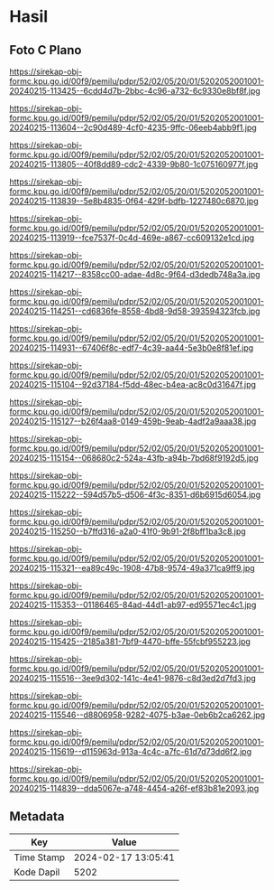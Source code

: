 # Hasil

## Foto C Plano

https://sirekap-obj-formc.kpu.go.id/00f9/pemilu/pdpr/52/02/05/20/01/5202052001001-20240215-113425--6cdd4d7b-2bbc-4c96-a732-6c9330e8bf8f.jpg

https://sirekap-obj-formc.kpu.go.id/00f9/pemilu/pdpr/52/02/05/20/01/5202052001001-20240215-113604--2c90d489-4cf0-4235-9ffc-06eeb4abb9f1.jpg

https://sirekap-obj-formc.kpu.go.id/00f9/pemilu/pdpr/52/02/05/20/01/5202052001001-20240215-113805--40f8dd89-cdc2-4339-9b80-1c075160977f.jpg

https://sirekap-obj-formc.kpu.go.id/00f9/pemilu/pdpr/52/02/05/20/01/5202052001001-20240215-113839--5e8b4835-0f64-429f-bdfb-1227480c6870.jpg

https://sirekap-obj-formc.kpu.go.id/00f9/pemilu/pdpr/52/02/05/20/01/5202052001001-20240215-113919--fce7537f-0c4d-469e-a867-cc609132e1cd.jpg

https://sirekap-obj-formc.kpu.go.id/00f9/pemilu/pdpr/52/02/05/20/01/5202052001001-20240215-114217--8358cc00-adae-4d8c-9f64-d3dedb748a3a.jpg

https://sirekap-obj-formc.kpu.go.id/00f9/pemilu/pdpr/52/02/05/20/01/5202052001001-20240215-114251--cd6836fe-8558-4bd8-9d58-393594323fcb.jpg

https://sirekap-obj-formc.kpu.go.id/00f9/pemilu/pdpr/52/02/05/20/01/5202052001001-20240215-114931--67406f8c-edf7-4c39-aa44-5e3b0e8f81ef.jpg

https://sirekap-obj-formc.kpu.go.id/00f9/pemilu/pdpr/52/02/05/20/01/5202052001001-20240215-115104--92d37184-f5dd-48ec-b4ea-ac8c0d31647f.jpg

https://sirekap-obj-formc.kpu.go.id/00f9/pemilu/pdpr/52/02/05/20/01/5202052001001-20240215-115127--b26f4aa8-0149-459b-9eab-4adf2a9aaa38.jpg

https://sirekap-obj-formc.kpu.go.id/00f9/pemilu/pdpr/52/02/05/20/01/5202052001001-20240215-115154--068680c2-524a-43fb-a94b-7bd68f9192d5.jpg

https://sirekap-obj-formc.kpu.go.id/00f9/pemilu/pdpr/52/02/05/20/01/5202052001001-20240215-115222--594d57b5-d506-4f3c-8351-d6b6915d6054.jpg

https://sirekap-obj-formc.kpu.go.id/00f9/pemilu/pdpr/52/02/05/20/01/5202052001001-20240215-115250--b7ffd316-a2a0-41f0-9b91-2f8bff1ba3c8.jpg

https://sirekap-obj-formc.kpu.go.id/00f9/pemilu/pdpr/52/02/05/20/01/5202052001001-20240215-115321--ea89c49c-1908-47b8-9574-49a371ca9ff9.jpg

https://sirekap-obj-formc.kpu.go.id/00f9/pemilu/pdpr/52/02/05/20/01/5202052001001-20240215-115353--01186465-84ad-44d1-ab97-ed95571ec4c1.jpg

https://sirekap-obj-formc.kpu.go.id/00f9/pemilu/pdpr/52/02/05/20/01/5202052001001-20240215-115425--2185a381-7bf9-4470-bffe-55fcbf955223.jpg

https://sirekap-obj-formc.kpu.go.id/00f9/pemilu/pdpr/52/02/05/20/01/5202052001001-20240215-115516--3ee9d302-141c-4e41-9876-c8d3ed2d7fd3.jpg

https://sirekap-obj-formc.kpu.go.id/00f9/pemilu/pdpr/52/02/05/20/01/5202052001001-20240215-115546--d8806958-9282-4075-b3ae-0eb6b2ca6262.jpg

https://sirekap-obj-formc.kpu.go.id/00f9/pemilu/pdpr/52/02/05/20/01/5202052001001-20240215-115619--d115963d-913a-4c4c-a7fc-61d7d73dd6f2.jpg

https://sirekap-obj-formc.kpu.go.id/00f9/pemilu/pdpr/52/02/05/20/01/5202052001001-20240215-114839--dda5067e-a748-4454-a26f-ef83b81e2093.jpg


## Metadata

| Key        | Value               |
| ---------- | ------------------- |
| Time Stamp | 2024-02-17 13:05:41 |
| Kode Dapil | 5202                |



